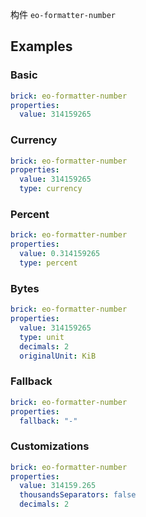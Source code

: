 构件 `eo-formatter-number`

## Examples

### Basic

```yaml preview
brick: eo-formatter-number
properties:
  value: 314159265
```

### Currency

```yaml preview
brick: eo-formatter-number
properties:
  value: 314159265
  type: currency
```

### Percent

```yaml preview
brick: eo-formatter-number
properties:
  value: 0.314159265
  type: percent
```

### Bytes

```yaml preview
brick: eo-formatter-number
properties:
  value: 314159265
  type: unit
  decimals: 2
  originalUnit: KiB
```

### Fallback

```yaml preview
brick: eo-formatter-number
properties:
  fallback: "-"
```

### Customizations

```yaml preview
brick: eo-formatter-number
properties:
  value: 314159.265
  thousandsSeparators: false
  decimals: 2
```
